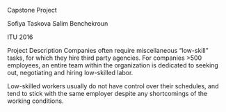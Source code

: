 Capstone Project

Sofiya Taskova
Salim Benchekroun


ITU 2016


Project Description
Companies often require miscellaneous “low-skill” tasks, for which they hire third party agencies. For companies >500 employees, an entire team within the organization is dedicated to seeking out, negotiating and hiring low-skilled labor.

Low-skilled workers usually do not have control over their schedules, and tend to stick with the same employer despite any shortcomings of the working conditions.
